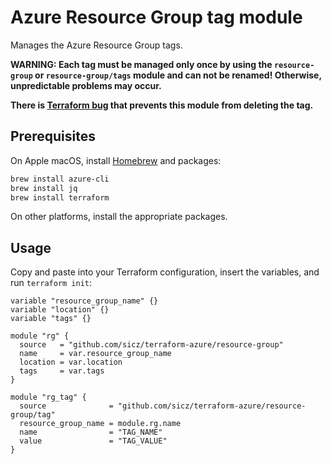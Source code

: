 # Azure Resource Group tag module

Manages the Azure Resource Group tags.

**WARNING: Each tag must be managed only once by using the `resource-group` or
`resource-group/tags` module and can not be renamed! Otherwise, unpredictable
problems may occur.**

**There is [Terraform bug](https://github.com/hashicorp/terraform/issues/13549)
that prevents this module from deleting the tag.**

## Prerequisites

On Apple macOS, install [Homebrew](http://brew.sh/) and packages:
```bash
brew install azure-cli
brew install jq
brew install terraform
```
On other platforms, install the appropriate packages.

## Usage

Copy and paste into your Terraform configuration, insert the variables, and
run `terraform init`:
```hcl
variable "resource_group_name" {}
variable "location" {}
variable "tags" {}

module "rg" {
  source   = "github.com/sicz/terraform-azure/resource-group"
  name     = var.resource_group_name
  location = var.location
  tags     = var.tags
}

module "rg_tag" {
  source              = "github.com/sicz/terraform-azure/resource-group/tag"
  resource_group_name = module.rg.name
  name                = "TAG_NAME"
  value               = "TAG_VALUE"
}
```

<!-- BEGINNING OF PRE-COMMIT-TERRAFORM DOCS HOOK -->
<!-- END OF PRE-COMMIT-TERRAFORM DOCS HOOK -->
